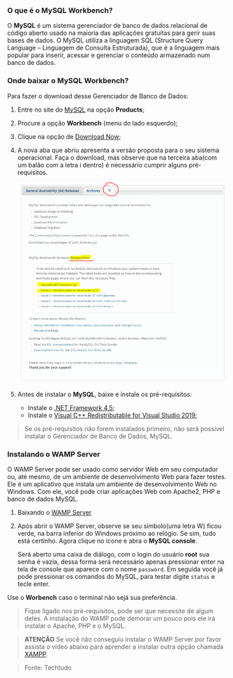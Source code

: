 ### O que é o MySQL Workbench?

O **MySQL** é um sistema gerenciador de banco de dados relacional de código aberto usado na maioria das aplicações gratuitas para gerir suas bases de dados. O MySQL utiliza a linguagem SQL (Structure Query Language – Linguagem de Consulta Estruturada), que é a linguagem mais popular para inserir, acessar e gerenciar o conteúdo armazenado num banco de dados.

### Onde baixar o MySQL Workbench?

Para fazer o download desse Gerenciador de Banco de Dados:

1. Entre no site do [MySQL](https://www.mysql.com/products/workbench/) na opção **Products**;
2. Procure a opção **Workbench** (menu do lado esquerdo);
3. Clique na opção de [Download Now](https://dev.mysql.com/downloads/workbench/);
4. A nova aba que abriu apresenta a versão proposta para o seu sistema operacional. Faça o download, mas observe que na terceira aba(com um balão com a letra i dentro) é necessário cumprir alguns pré-requisitos.
   
   ![Pré-requisitos necessários](img/mysql_prerequisitos.PNG)
5. Antes de instalar o **MySQL**, baixe e instale os pré-requisitos:
    - Instale o [.NET Framework 4.5](https://www.microsoft.com/en-us/download/details.aspx?id=30653);
    - Instale o [Visual C++ Redistributable for Visual Studio 2019](https://visualstudio.microsoft.com/downloads/?q=Visual+C%2B%2B+Redistributable+for+Visual+Studio+2019);

> Se os pré-requisitos não forem instalados primeiro, não será possível instalar o Gerenciador de Banco de Dados, MySQL.

### Instalando o WAMP Server

O WAMP Server pode ser usado como servidor Web em seu computador ou, até mesmo, de um ambiente de desenvolvimento Web para fazer testes.
Ele é um aplicativo que instala um ambiente de desenvolvimento Web no Windows. Com ele, você pode criar aplicações Web com Apache2, PHP e banco de dados MySQL. 

1. Baixando o [WAMP Server](https://www.wampserver.com/en/)
2. Após abrir o WAMP Server, observe se seu símbolo(uma letra W) ficou verde, na barra inferior do Windows próximo ao relógio. Se sim, tudo está certinho. Agora clique no ícone e abra o **MySQL console**.

   Será aberto uma caixa de diálogo, com o login do usuário **root** sua senha é vazia, dessa forma será necessário apenas pressionar enter na tela de console que aparece com o nome ``password``. Em seguida você já pode pressionar os comandos do MySQL, para testar digite ``status`` e tecle enter.

Use o **Worbench** caso o terminal não sejá sua preferência.
> Fique ligado nos pré-requisitos, pode ser que necessite de algum deles. A instalação do WAMP pode demorar um pouco pois ele irá instalar o Apache, PHP e o MySQL.

>**ATENÇÃO**
> Se você não conseguiu instalar o WAMP Server por favor assista o vídeo abaixo para aprender a instalar outra opção chamada [XAMPP](https://www.youtube.com/watch?v=R2HrwSQ6EPM).

> Fonte: Techtudo